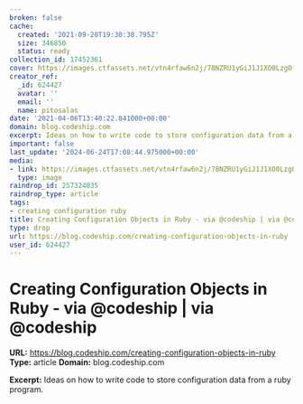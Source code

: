 ```yaml
---
broken: false
cache:
  created: '2021-09-20T19:30:38.795Z'
  size: 346850
  status: ready
collection_id: 17452361
cover: https://images.ctfassets.net/vtn4rfaw6n2j/78NZRU1yGiJ1J1XO0LzgOf/e4eed6af466b8c1362156581f18feb24/cloudbees-social-image-default-w-slogan-white.png
creator_ref:
  _id: 624427
  avatar: ''
  email: ''
  name: pitosalas
date: '2021-04-06T13:40:22.841000+00:00'
domain: blog.codeship.com
excerpt: Ideas on how to write code to store configuration data from a ruby program.
important: false
last_update: '2024-06-24T17:08:44.975000+00:00'
media:
- link: https://images.ctfassets.net/vtn4rfaw6n2j/78NZRU1yGiJ1J1XO0LzgOf/e4eed6af466b8c1362156581f18feb24/cloudbees-social-image-default-w-slogan-white.png
  type: image
raindrop_id: 257324035
raindrop_type: article
tags:
- creating configuration ruby
title: Creating Configuration Objects in Ruby - via @codeship | via @codeship
type: drop
url: https://blog.codeship.com/creating-configuration-objects-in-ruby
user_id: 624427
---
```


# Creating Configuration Objects in Ruby - via @codeship | via @codeship

**URL:** https://blog.codeship.com/creating-configuration-objects-in-ruby
**Type:** article
**Domain:** blog.codeship.com

**Excerpt:** Ideas on how to write code to store configuration data from a ruby program.
